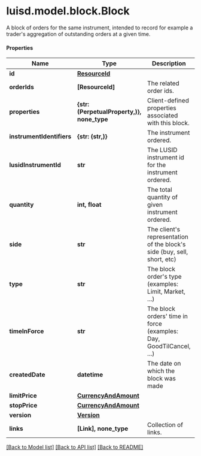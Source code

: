 # luisd.model.block.Block

A block of orders for the same instrument, intended to record for example a trader's aggregation  of outstanding orders at a given time.

#### Properties
Name | Type | Description | Notes
------------ | ------------- | ------------- | -------------
**id** | [**ResourceId**](ResourceId.md) |  | 
**orderIds** | **[ResourceId]** | The related order ids. | 
**properties** | **{str: (PerpetualProperty,)}, none_type** | Client-defined properties associated with this block. | [optional] 
**instrumentIdentifiers** | **{str: (str,)}** | The instrument ordered. | 
**lusidInstrumentId** | **str** | The LUSID instrument id for the instrument ordered. | 
**quantity** | **int, float** | The total quantity of given instrument ordered. | 
**side** | **str** | The client&#x27;s representation of the block&#x27;s side (buy, sell, short, etc) | 
**type** | **str** | The block order&#x27;s type (examples: Limit, Market, ...) | 
**timeInForce** | **str** | The block orders&#x27; time in force (examples: Day, GoodTilCancel, ...) | 
**createdDate** | **datetime** | The date on which the block was made | 
**limitPrice** | [**CurrencyAndAmount**](CurrencyAndAmount.md) |  | [optional] 
**stopPrice** | [**CurrencyAndAmount**](CurrencyAndAmount.md) |  | [optional] 
**version** | [**Version**](Version.md) |  | [optional] 
**links** | **[Link], none_type** | Collection of links. | [optional] 

[[Back to Model list]](../../README.md#documentation-for-models) [[Back to API list]](../../README.md#documentation-for-api-endpoints) [[Back to README]](../../README.md)

